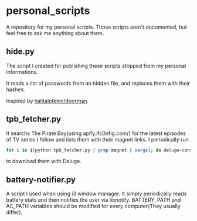personal_scripts
================

A repository for my personal scripts. Those scripts aren't documented, but feel free to ask me anything about them.

hide.py
-------

The script I created for publishing these scripts stripped from my personal informations.

It reads a list of passwords from an hidden file, and replaces them with their hashes.

Inspired by [halitalptekin/doorman](https://github.com/halitalptekin/doorman/).


tpb_fetcher.py
--------------

It searchs The Pirate Bay(using apify.ifc0nfig.com/) for the latest episodes of TV series I follow
and lists them with their magnet links. I periodically run
```bash
for i in $(python tpb_fetcher.py | grep magnet | xargs); do deluge-console add $i; done
```
to download them with Deluge.

battery-notifier.py
-------------------

A script I used when using i3 window manager. It simply periodically reads battery stats and then notifies the user
via libnotify. BATTERY_PATH and AC_PATH variables should be modified for every computer(They usually differ). 
